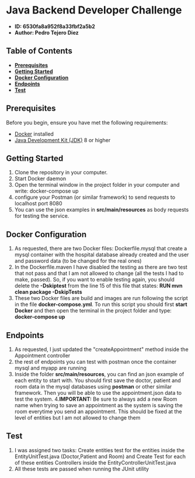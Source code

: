 # Java Backend Developer Challenge

- **ID: 6530fa8a952f8a33fbf2a5b2**
- **Author: Pedro Tejero Diez**

## Table of Contents

- [**Prerequisites**](#prerequisites)
- [**Getting Started**](#getting-started)
- [**Docker Configuration**](#docker-configuration)
- [**Endpoints**](#endpoints)
- [**Test**](#Testing)


## Prerequisites

Before you begin, ensure you have met the following requirements:

- [Docker](https://www.docker.com/) installed
- [Java Development Kit (JDK)](https://www.oracle.com/java/technologies/javase-downloads.html) 8 or higher


## Getting Started

1. Clone the repository in your computer.
2. Start Docker daemon
3. Open the terminal window in the  project folder in your computer and write: docker-compose up
4. configure your Postman (or similar framework) to send requests to localhost port 8080
5. You can use the json examples in **src/main/resources** as body requests for testing the service.

##  Docker Configuration

1. As requested, there are two Docker files: Dockerfile.mysql that create a mysql container with the hospital database already created and the user and password data (to be changed for the real ones)
2. In the Dockerfile.maven I have disabled the testing as there are two test that not pass and that I am not allowed to change (all the tests I had to make, passed). So, if you want to enable testing again, you should delete the **-Dskiptest** from the line 15 of this file that states: **RUN mvn clean package -DskipTests**
3. These two Docker files are build and images are run following the script in the file **docker-compose.yml**. To run this script you should first **start Docker** and then open the terminal in the project folder and type: **docker-compose up**

## Endpoints

1. As requested, I just updated the "createAppointment" method inside the Appointment controller
2. the rest of endpoints you can test with postman once the container mysql and myapp are running
3. Inside the folder **src/main/resources**, you can find an json example of each entity to start with. You should first save the doctor, patient and room data in the mysql databases using **postman** or other similar framework. Then you will be able to use the appointment.json data to test the system.
4.**IMPORTANT:** Be sure to always add a new Room name when trying to save an appointment as the system is saving the room everytime you send an appointment. This should be fixed at the level of entities but I am not allowed to change them

## Test

1. I was assigned two tasks: Create entities test for the entities inside the EntityUnitTest.java (Doctor,Patient and Room) and Create Test for each of these entities Controllers inside the EntityControllerUnitTest.java
2. All these tests are passed when running the JUnit utility
